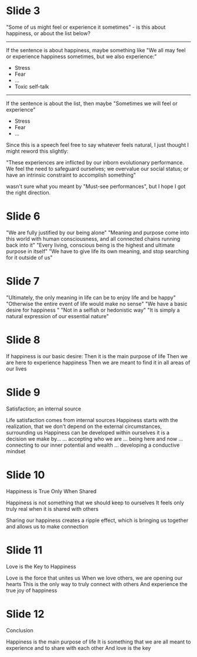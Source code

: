 
# Slide 3

"Some of us might feel or experience it sometimes" - is this about happiness, or about the list below?

---
If the sentence is about happiness, maybe something like "We all may feel or experience happiness sometimes, but we also experience:"
* Stress
* Fear
* ...
* Toxic self-talk

---
If the sentence is about the list, then maybe "Sometimes we will feel or experience"
* Stress
* Fear
* ...



Since this is a speech feel free to say whatever feels natural, I just thought I might reword this slightly: 

"These experiences are inflicted by our inborn evolutionary performance. We feel the need to safeguard ourselves; we overvalue our social status; or have an intrinsic constraint to accomplish something"

wasn't sure what you meant by "Must-see performances", but I hope I got the right direction.



# Slide 6

 
"We are fully justified by our being alone"
"Meaning and purpose come into this world with human consciousness, and all connected chains running back into it"
"Every living, conscious being is the highest and ultimate purpose in itself"
"We have to give life its own meaning, and stop searching for it outside of us"


# Slide 7

"Ultimately, the only meaning in life can be to enjoy life and be happy"
"Otherwise the entire event of life would make no sense"
"We have a basic desire for happiness "
	"Not in a selfish or hedonistic way"
	"It is simply a natural expression of our essential nature"



# Slide 8
If happiness is our basic desire:
Then it is the main purpose of life
Then we are here to experience happiness
Then we are meant to find it in all areas of our lives


# Slide 9

Satisfaction; an internal source

Life satisfaction comes from internal sources
Happiness starts with the realization, that we don't depend on the external circumstances, surrounding us
Happiness can be developed within ourselves
it is a decision we make by…
… accepting who we are
… being here and now
… connecting to our inner potential and wealth
… developing a conductive mindset


# Slide 10

Happiness is True Only When Shared

Happiness is not something that we should keep to ourselves
It feels only truly real when it is shared with others

Sharing our happiness creates a ripple effect, which is bringing us together and allows us to make connection

# Slide 11

Love is the Key to Happiness

Love is the force that unites us
When we love others, we are opening our hearts
This is the only way to truly connect with others
And experience the true joy of happiness


# Slide 12

Conclusion

Happiness is the main purpose of life
It is something that we are all meant to experience and to share with each other
And love is the key